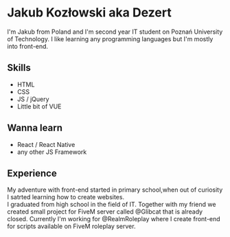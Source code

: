 # Jakub Kozłowski aka Dezert
I'm Jakub from Poland and I'm second year IT student on Poznań University of Technology. I like learning any programming languages but I'm mostly into front-end.

## Skills
* HTML
* CSS
* JS / jQuery
* Little bit of VUE

## Wanna learn
* React / React Native
* any other JS Framework

## Experience
My adventure with front-end started in primary school,when out of curiosity I satrted learning how to create websites.<br/>
I graduated from high school in the field of IT.
Together with my friend we created small project for FiveM server called @Glibcat that is already closed.
Currently I'm working for @RealmRoleplay where I create front-end for scripts available on FiveM roleplay server.
